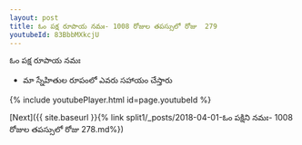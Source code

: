 ```yaml
---
layout: post
title: ఓం పక్ష రూపాయ నమః- 1008 రోజుల తపస్సులో రోజు  279
youtubeId: 83BbbMXkcjU
---
```

 
 
 ఓం పక్ష రూపాయ నమః  
 
 -  మా స్నేహితుల రూపంలో ఎవరు సహాయం చేస్తారు 
 
  
 
  
 
 
 
 
 
 


{% include youtubePlayer.html id=page.youtubeId %}
 
[Next]({{ site.baseurl }}{% link  split1/_posts/2018-04-01-ఓం పక్షిని నమః- 1008 రోజుల తపస్సులో రోజు  278.md%})
 
